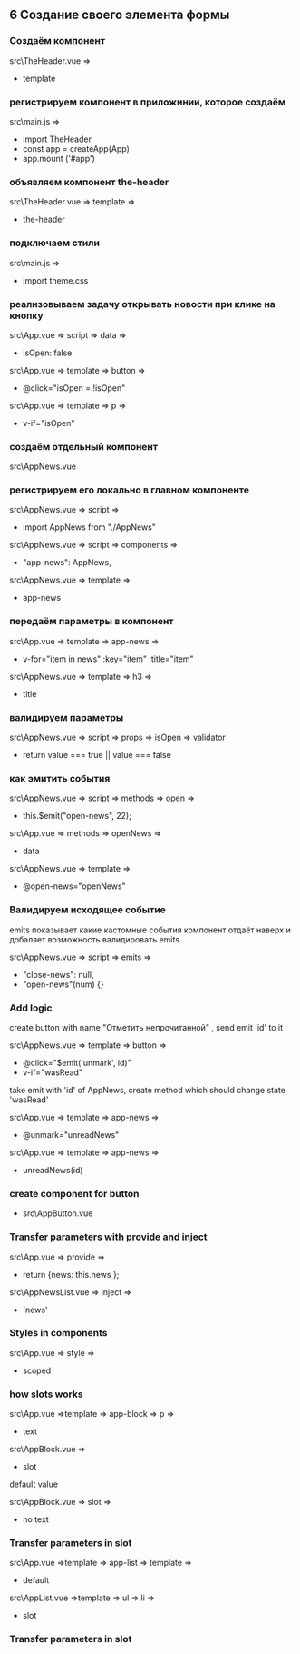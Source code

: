 ## 6 Создание своего элемента формы

### Создаём компонент

src\TheHeader.vue =>

- template

### регистрируем компонент в приложинии, которое создаём

src\main.js =>

- import TheHeader
- const app = createApp(App)
- app.mount ('#app')

### объявляем компонент the-header

src\TheHeader.vue => template =>

- the-header

### подключаем стили

src\main.js =>

- import theme.css

### реализовываем задачу открывать новости при клике на кнопку

src\App.vue => script => data =>

- isOpen: false

src\App.vue => template => button =>

- @click="isOpen = !isOpen"

src\App.vue => template => p =>

- v-if="isOpen"

### создаём отдельный компонент

src\AppNews.vue

### регистрируем его локально в главном компоненте

src\AppNews.vue => script =>

- import AppNews from "./AppNews"

src\AppNews.vue => script => components =>

- "app-news": AppNews,

src\AppNews.vue => template =>

- app-news

### передаём параметры в компонент

src\App.vue => template => app-news =>

- v-for="item in news" :key="item" :title="item"

src\AppNews.vue => template => h3 =>

- title

### валидируем параметры

src\AppNews.vue => script => props => isOpen => validator

- return value === true || value === false

### как эмитить события

src\AppNews.vue => script => methods => open =>

- this.\$emit("open-news", 22);

src\App.vue => methods => openNews =>

- data

src\AppNews.vue => template =>

- @open-news="openNews"

### Валидируем исходящее событие

emits показывает какие кастомные события компонент отдаёт наверх
и добаляет возможность валидировать emits

src\AppNews.vue => script => emits =>

- "close-news": null,
- "open-news"(num) {}

### Add logic
 create button with name  "Отметить непрочитанной" , send emit 'id' to it

src\AppNews.vue => template => button =>

-  @click="$emit('unmark', id)"
-   v-if="wasRead"


take emit with 'id' of AppNews, create method which should change state 'wasRead'

src\App.vue => template => app-news =>
- @unmark="unreadNews"

src\App.vue => template => app-news =>
- unreadNews(id)

###  create component for button

- src\AppButton.vue

###  Transfer parameters with provide and inject

 src\App.vue => provide =>
 - return {news: this.news };

 src\AppNewsList.vue => inject =>

- 'news'
###  Styles in components

 src\App.vue => style =>

- scoped


###  how slots works

src\App.vue =>template => app-block => p =>
- text

src\AppBlock.vue => 
- slot


default value

src\AppBlock.vue => slot =>
- no text

###  Transfer parameters in slot

src\App.vue =>template => app-list => template => 
- default

src\AppList.vue =>template => ul => li => 
- slot

###  Transfer parameters in slot
